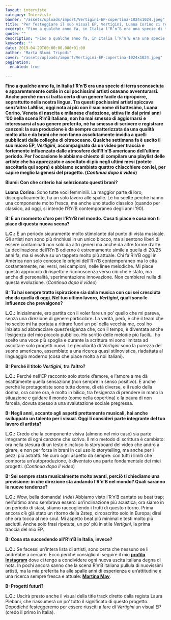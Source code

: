 ```yaml
---
layout: interviste
category: Interviste
banner: "/assets/uploads/import/Vertigini-EP-copertina-1024x1024.jpeg"
title: "Per festeggiare il suo visual EP, Vertigini, Luana Corino ci regala una playlist esclusiva (e un’intervista)"
excerpt: "Fino a qualche anno fa, in Italia l’R’n’B era una specie di terra sconosciuta e apparentemente ostile in cui pochissimi artisti osavano avventurarsi. Anche perché non si tratta certo di un genere facile da riproporre, soprattutto nella nostra lingua. Tra questi pochissimi artisti spiccava senz’altro LaMiss, oggi nota ai più con il suo nome di…"
quote: ""
description: "Fino a qualche anno fa, in Italia l’R’n’B era una specie di terra sconosciuta e apparentemente ostile in cui pochissimi artisti osavano avventurarsi. Anche perché non si tratta certo di un genere facile da riproporre, soprattutto nella nostra lingua. Tra questi pochissimi artisti spiccava senz’altro LaMiss, oggi nota ai più con il suo nome di…"
keywords: ""
date: 2019-04-29T00:00:00.000+01:00
author: "Marta Blumi Tripodi"
cover: "/assets/uploads/import/Vertigini-EP-copertina-1024x1024.jpeg"
pagination:
  enabled: true

---
```


**Fino a qualche anno fa, in Italia l’R’n’B era una specie di terra sconosciuta e apparentemente ostile in cui pochissimi artisti osavano avventurarsi. Anche perché non si tratta certo di un genere facile da riproporre, soprattutto nella nostra lingua. Tra questi pochissimi artisti spiccava senz’altro LaMiss, oggi nota ai più con il suo nome di battesimo, Luana Corino. Veneta di nascita e milanese d’adozione, attiva fin dai primi anni ’00 nella scena R’n’B italiana, non ha mai smesso di aggiornarsi e interessarsi al suo genere preferito, né ha smesso di scrivere e registrare canzoni: la sua produzione è da sempre caratterizzata da una qualità molto alta e da brani che non fanno assolutamente invidia a quelli pubblicati dalle colleghe di oltreoceano. Qualche settimana fa è uscito il suo nuovo EP, _Vertigini_, accompagnato da un video per traccia e fortemente influenzato dalle atmosfere dell’R’n’B americano dell’ultimo periodo. Per l’occasione le abbiamo chiesto di compilare una playlist delle artiste che ha apprezzato e ascoltato di più negli ultimi mesi (potete ascoltarla qui sopra) e abbiamo scambiato quattro chiacchiere con lei, per capire meglio la genesi del progetto. (_Continua dopo il video_)**

**Blumi: Con che criterio hai selezionato questi brani?**

**Luana Corino:** Sono tutte voci femminili. La maggior parte di loro, discograficamente, ha un solo lavoro alle spalle. Le ho scelte perché hanno una componente molto fresca, ma anche uno studio classico (quando per classico, ad oggi, si intende l’R’n’B contemporaneo degli anni ’90).

**B: È un momento d’oro per l’R’n’B nel mondo. Cosa ti piace e cosa non ti piace di questa nuova scena?**

**L.C.:** È un periodo sicuramente molto stimolante dal punto di vista musicale. Gli artisti non sono più rinchiusi in un unico blocco, ma si sentono liberi di essere contaminati non solo da altri generi ma anche da altre forme d’arte. La declinazione dell’R’n’B odierno è estremamente simile a quella di 20/25 anni fa, ma si evolve su un tappeto molto più attuale. Chi fa R’n’B oggi in America non solo conosce le origini dell’R’n’B contemporaneo ma lo cita costantemente, nei versi, nei campioni, nelle linee melodiche. Mi piace questo approccio di rispetto e riconoscenza verso ciò che è stato, ma anche di personalità, sperimentazione innovazione. Non cambierei nulla di questa evoluzione. (_Continua dopo il video_)

**B: Tu hai sempre tratto ispirazione sia dalla musica con cui sei cresciuta che da quella di oggi. Nel tuo ultimo lavoro, _Vertigini_, quali sono le influenze che prevalgono?**

**L.C.:** Inizialmente, ero partita con il voler fare un po’ quello che mi pareva, senza una direzione di genere particolare. La verità, però, è che il team che ho scelto mi ha portata a ritirare fuori un po’ della vecchia me, così ho iniziato ad abbracciare quest’esigenza che, con il tempo, è diventata anche l’esigenza del mio piccolo pubblico. Ho scritto delle melodie più facili… ho scelto una voce più spoglia e durante la scrittura mi sono limitata ad ascoltare solo progetti nuovi. Le peculiarità di _Vertigini_ sono la purezza del suono americano, assemblato a una ricerca quasi stilnovistica, riadattata al linguaggio moderno (cosa che piace molto a noi italiani).

**B: Perché il titolo _Vertigini_, tra l’altro?**

**L.C.:** Perché nell’EP racconto solo storie d’amore, e l’amore a me dà esattamente quella sensazione (non sempre in senso positivo). E anche perché le protagoniste sono tutte donne, di età diverse, e il ruolo della donna, ora come ora, è molto in bilico, tra l’esigenza di prendere in mano la situazione e guidare il mondo (come nella copertina) e la paura di non farcela, dovuta spesso a una svalutazione sociale pregressa.

**B: Negli anni, accanto agli aspetti prettamente musicali, hai anche sviluppato un talento per i visual. Oggi li consideri parte integrante del tuo lavoro di artista?**

**L.C.:** Credo che la componente visiva (almeno nel mio caso) sia parte integrante di ogni canzone che scrivo. Il mio metodo di scrittura è cambiato: ora nella stesura di un testo è incluso lo storyboard del video che andrò a girare, e non per forza in brani in cui uso lo storytelling, ma anche per i pezzi più astratti. Ne curo ogni aspetto da sempre: con tutti i limiti che comporta un’autoproduzione, è diventato una parte fondamentale dei miei progetti. (_Continua dopo il video_)

**B: Sei sempre stata musicalmente molto avanti, perciò ti chiediamo una previsione: in che direzione sta andando l’R’n’B nel mondo? Quali saranno le nuove tendenze?**

**L.C.:** Wow, bella domanda! (_ride_) Abbiamo visto l’R’n’B cantato su beat trap; nell’ultimo anno sembrava esserci un’inclinazione più acustica; ora siamo in un periodo di stasi, stiamo raccogliendo i frutti di questo ritorno. Prima ancora c’è già stato un ritorno della 2step, circoscritto solo in Europa; direi che ora tocca al neo soul. Mi aspetto beat più minimal e testi molto più asciutti. Anche solo frasi ripetute, un po’ più in stile _Vertigini_, la prima traccia del mio EP.

**B: Cosa sta succedendo all’R’n’B in Italia, invece?** 

**L.C.:** Se facessi un’intera lista di artisti, sono certa che nessuno se li andrebbe a cercare. Ecco perché consiglio di seguire il mio [**profilo Instagram**](https://www.instagram.com/luanacorino/) dove ci tengo a condividere ogni nuova uscita italiana degna di nota. In pochi ancora sanno che la scena R’n’B italiana pullula di nuovissimi artisti, ma la mia preferita ha alle spalle anni di esperienza e un’attitudine e una ricerca sempre fresca e attuale: [**Martina May**](https://hotmc.com/martina-may-lintervista/).

**B: Progetti futuri?**

**L.C.:** Uscirà presto anche il visual della title track diretto dalla regista Laura Plebani, che riassumerà un po’ tutto il significato di questo progetto. Dopodiché festeggeremo per essere riusciti a fare di _Vertigini_ un visual EP (credo il primo in Italia).